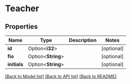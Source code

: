 # Teacher

## Properties

Name | Type | Description | Notes
------------ | ------------- | ------------- | -------------
**id** | Option<**i32**> |  | [optional]
**fio** | Option<**String**> |  | [optional]
**initials** | Option<**String**> |  | [optional]

[[Back to Model list]](../README.md#documentation-for-models) [[Back to API list]](../README.md#documentation-for-api-endpoints) [[Back to README]](../README.md)


